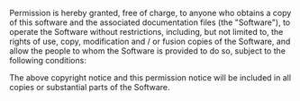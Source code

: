 Permission is hereby granted, free of charge, to anyone who obtains a copy of this software and the associated documentation files (the "Software"), to operate the Software without restrictions, including, but not limited to, the rights of use, copy, modification and / or fusion copies of the Software, and allow the people to whom the Software is provided to do so, subject to the following conditions:

The above copyright notice and this permission notice will be included in all copies or substantial parts of the Software.